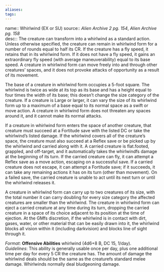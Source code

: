 ```yaml
---
aliases: 
tags: 
---
```


name:: Whirlwind (EX or SU)
source:: _Alien Archive 2 pg. 154_, _Alien Archive pg. 158_  
desc:: The creature can transform into a whirlwind as a standard action. Unless otherwise specified, the creature can remain in whirlwind form for a number of rounds equal to half its CR. If the creature has a fly speed, it retains that in its whirlwind form. If it does not have a fly speed, it gains an extraordinary fly speed (with average maneuverability) equal to its base speed. A creature in whirlwind form can move freely into and through other creatures’ spaces, and it does not provoke attacks of opportunity as a result of its movement.

The base of a creature in whirlwind form occupies a 5-foot square. The whirlwind is twice as wide at its top as its base and has a height equal to four times the width of its base; this doesn’t change the size category of the creature. If a creature is Large or larger, it can vary the size of its whirlwind form up to a maximum of a base equal to its normal space as a swift or move action. A creature in whirlwind form does not threaten any spaces around it, and it cannot make its normal attacks.

If a creature in whirlwind form enters the space of another creature, that creature must succeed at a Fortitude save with the listed DC or take the whirlwind’s listed damage. If the whirlwind covers all of the creature’s space, the creature must also succeed at a Reflex save or be picked up by the whirlwind and carried along with it. A carried creature is flat.footed, grappled, and off-target, and it automatically takes the whirlwindfs damage at the beginning of its turn. If the carried creature can fly, it can attempt a Reflex save as a move action, escaping on a successful save. If a carried creature does not escape, it can attempt a Fortitude save; if it succeeds, it can take any remaining actions it has on its turn (other than movement). On a failed save, the carried creature is unable to act until its next turn or until the whirlwind releases it.

A creature in whirlwind form can carry up to two creatures of its size, with the total number it can carry doubling for every size category the affected creatures are smaller than the whirlwind. The creature in whirlwind form can eject a carried creature at any time during its turn, dropping the carried creature in a space of its choice adjacent to its position at the time of ejection. At the GMfs discretion, if the whirlwind is in contact with dirt, gases, water, or other material that can be easily drawn into it, the whirlwind blocks all vision within it (including darkvision) and blocks line of sight through it.

_Format_: **Offensive Abilities** whirlwind (4d6+8 B, DC 15, 1/day).  
_Guidelines_: This ability is generally usable once per day, plus one additional time per day for every 5 CR the creature has. The amount of damage the whirlwind deals should be the same as the creaturefs standard melee damage. Whirlwinds normally deal bludgeoning damage.
